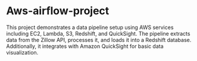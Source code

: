 # Aws-airflow-project
This project demonstrates a data pipeline setup using AWS services including EC2, Lambda, S3, Redshift, and QuickSight. The pipeline extracts data from the Zillow API, processes it, and loads it into a Redshift database. Additionally, it integrates with Amazon QuickSight for basic data visualization.
